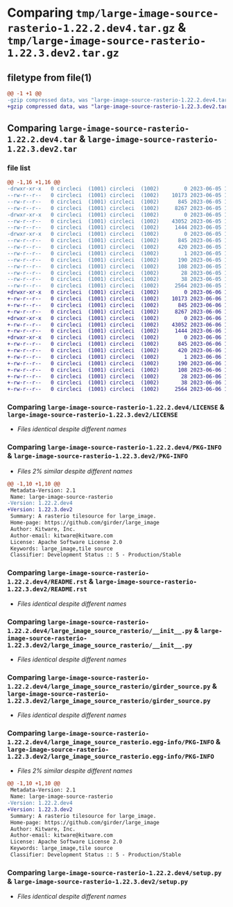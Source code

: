 # Comparing `tmp/large-image-source-rasterio-1.22.2.dev4.tar.gz` & `tmp/large-image-source-rasterio-1.22.3.dev2.tar.gz`

## filetype from file(1)

```diff
@@ -1 +1 @@
-gzip compressed data, was "large-image-source-rasterio-1.22.2.dev4.tar", last modified: Mon Jun  5 19:13:54 2023, max compression
+gzip compressed data, was "large-image-source-rasterio-1.22.3.dev2.tar", last modified: Tue Jun  6 16:58:24 2023, max compression
```

## Comparing `large-image-source-rasterio-1.22.2.dev4.tar` & `large-image-source-rasterio-1.22.3.dev2.tar`

### file list

```diff
@@ -1,16 +1,16 @@
-drwxr-xr-x   0 circleci  (1001) circleci  (1002)        0 2023-06-05 19:13:54.120650 large-image-source-rasterio-1.22.2.dev4/
--rw-r--r--   0 circleci  (1001) circleci  (1002)    10173 2023-06-05 19:13:53.000000 large-image-source-rasterio-1.22.2.dev4/LICENSE
--rw-r--r--   0 circleci  (1001) circleci  (1002)      845 2023-06-05 19:13:54.120650 large-image-source-rasterio-1.22.2.dev4/PKG-INFO
--rw-r--r--   0 circleci  (1001) circleci  (1002)     8267 2023-06-05 19:13:53.000000 large-image-source-rasterio-1.22.2.dev4/README.rst
-drwxr-xr-x   0 circleci  (1001) circleci  (1002)        0 2023-06-05 19:13:54.116650 large-image-source-rasterio-1.22.2.dev4/large_image_source_rasterio/
--rw-r--r--   0 circleci  (1001) circleci  (1002)    43052 2023-06-05 19:12:22.000000 large-image-source-rasterio-1.22.2.dev4/large_image_source_rasterio/__init__.py
--rw-r--r--   0 circleci  (1001) circleci  (1002)     1444 2023-06-05 19:12:22.000000 large-image-source-rasterio-1.22.2.dev4/large_image_source_rasterio/girder_source.py
-drwxr-xr-x   0 circleci  (1001) circleci  (1002)        0 2023-06-05 19:13:54.120650 large-image-source-rasterio-1.22.2.dev4/large_image_source_rasterio.egg-info/
--rw-r--r--   0 circleci  (1001) circleci  (1002)      845 2023-06-05 19:13:54.000000 large-image-source-rasterio-1.22.2.dev4/large_image_source_rasterio.egg-info/PKG-INFO
--rw-r--r--   0 circleci  (1001) circleci  (1002)      420 2023-06-05 19:13:54.000000 large-image-source-rasterio-1.22.2.dev4/large_image_source_rasterio.egg-info/SOURCES.txt
--rw-r--r--   0 circleci  (1001) circleci  (1002)        1 2023-06-05 19:13:54.000000 large-image-source-rasterio-1.22.2.dev4/large_image_source_rasterio.egg-info/dependency_links.txt
--rw-r--r--   0 circleci  (1001) circleci  (1002)      190 2023-06-05 19:13:54.000000 large-image-source-rasterio-1.22.2.dev4/large_image_source_rasterio.egg-info/entry_points.txt
--rw-r--r--   0 circleci  (1001) circleci  (1002)      108 2023-06-05 19:13:54.000000 large-image-source-rasterio-1.22.2.dev4/large_image_source_rasterio.egg-info/requires.txt
--rw-r--r--   0 circleci  (1001) circleci  (1002)       28 2023-06-05 19:13:54.000000 large-image-source-rasterio-1.22.2.dev4/large_image_source_rasterio.egg-info/top_level.txt
--rw-r--r--   0 circleci  (1001) circleci  (1002)       38 2023-06-05 19:13:54.120650 large-image-source-rasterio-1.22.2.dev4/setup.cfg
--rw-r--r--   0 circleci  (1001) circleci  (1002)     2564 2023-06-05 19:12:22.000000 large-image-source-rasterio-1.22.2.dev4/setup.py
+drwxr-xr-x   0 circleci  (1001) circleci  (1002)        0 2023-06-06 16:58:24.917066 large-image-source-rasterio-1.22.3.dev2/
+-rw-r--r--   0 circleci  (1001) circleci  (1002)    10173 2023-06-06 16:58:24.000000 large-image-source-rasterio-1.22.3.dev2/LICENSE
+-rw-r--r--   0 circleci  (1001) circleci  (1002)      845 2023-06-06 16:58:24.917066 large-image-source-rasterio-1.22.3.dev2/PKG-INFO
+-rw-r--r--   0 circleci  (1001) circleci  (1002)     8267 2023-06-06 16:58:24.000000 large-image-source-rasterio-1.22.3.dev2/README.rst
+drwxr-xr-x   0 circleci  (1001) circleci  (1002)        0 2023-06-06 16:58:24.917066 large-image-source-rasterio-1.22.3.dev2/large_image_source_rasterio/
+-rw-r--r--   0 circleci  (1001) circleci  (1002)    43052 2023-06-06 16:56:44.000000 large-image-source-rasterio-1.22.3.dev2/large_image_source_rasterio/__init__.py
+-rw-r--r--   0 circleci  (1001) circleci  (1002)     1444 2023-06-06 16:56:44.000000 large-image-source-rasterio-1.22.3.dev2/large_image_source_rasterio/girder_source.py
+drwxr-xr-x   0 circleci  (1001) circleci  (1002)        0 2023-06-06 16:58:24.917066 large-image-source-rasterio-1.22.3.dev2/large_image_source_rasterio.egg-info/
+-rw-r--r--   0 circleci  (1001) circleci  (1002)      845 2023-06-06 16:58:24.000000 large-image-source-rasterio-1.22.3.dev2/large_image_source_rasterio.egg-info/PKG-INFO
+-rw-r--r--   0 circleci  (1001) circleci  (1002)      420 2023-06-06 16:58:24.000000 large-image-source-rasterio-1.22.3.dev2/large_image_source_rasterio.egg-info/SOURCES.txt
+-rw-r--r--   0 circleci  (1001) circleci  (1002)        1 2023-06-06 16:58:24.000000 large-image-source-rasterio-1.22.3.dev2/large_image_source_rasterio.egg-info/dependency_links.txt
+-rw-r--r--   0 circleci  (1001) circleci  (1002)      190 2023-06-06 16:58:24.000000 large-image-source-rasterio-1.22.3.dev2/large_image_source_rasterio.egg-info/entry_points.txt
+-rw-r--r--   0 circleci  (1001) circleci  (1002)      108 2023-06-06 16:58:24.000000 large-image-source-rasterio-1.22.3.dev2/large_image_source_rasterio.egg-info/requires.txt
+-rw-r--r--   0 circleci  (1001) circleci  (1002)       28 2023-06-06 16:58:24.000000 large-image-source-rasterio-1.22.3.dev2/large_image_source_rasterio.egg-info/top_level.txt
+-rw-r--r--   0 circleci  (1001) circleci  (1002)       38 2023-06-06 16:58:24.917066 large-image-source-rasterio-1.22.3.dev2/setup.cfg
+-rw-r--r--   0 circleci  (1001) circleci  (1002)     2564 2023-06-06 16:56:44.000000 large-image-source-rasterio-1.22.3.dev2/setup.py
```

### Comparing `large-image-source-rasterio-1.22.2.dev4/LICENSE` & `large-image-source-rasterio-1.22.3.dev2/LICENSE`

 * *Files identical despite different names*

### Comparing `large-image-source-rasterio-1.22.2.dev4/PKG-INFO` & `large-image-source-rasterio-1.22.3.dev2/PKG-INFO`

 * *Files 2% similar despite different names*

```diff
@@ -1,10 +1,10 @@
 Metadata-Version: 2.1
 Name: large-image-source-rasterio
-Version: 1.22.2.dev4
+Version: 1.22.3.dev2
 Summary: A rasterio tilesource for large_image.
 Home-page: https://github.com/girder/large_image
 Author: Kitware, Inc.
 Author-email: kitware@kitware.com
 License: Apache Software License 2.0
 Keywords: large_image,tile source
 Classifier: Development Status :: 5 - Production/Stable
```

### Comparing `large-image-source-rasterio-1.22.2.dev4/README.rst` & `large-image-source-rasterio-1.22.3.dev2/README.rst`

 * *Files identical despite different names*

### Comparing `large-image-source-rasterio-1.22.2.dev4/large_image_source_rasterio/__init__.py` & `large-image-source-rasterio-1.22.3.dev2/large_image_source_rasterio/__init__.py`

 * *Files identical despite different names*

### Comparing `large-image-source-rasterio-1.22.2.dev4/large_image_source_rasterio/girder_source.py` & `large-image-source-rasterio-1.22.3.dev2/large_image_source_rasterio/girder_source.py`

 * *Files identical despite different names*

### Comparing `large-image-source-rasterio-1.22.2.dev4/large_image_source_rasterio.egg-info/PKG-INFO` & `large-image-source-rasterio-1.22.3.dev2/large_image_source_rasterio.egg-info/PKG-INFO`

 * *Files 2% similar despite different names*

```diff
@@ -1,10 +1,10 @@
 Metadata-Version: 2.1
 Name: large-image-source-rasterio
-Version: 1.22.2.dev4
+Version: 1.22.3.dev2
 Summary: A rasterio tilesource for large_image.
 Home-page: https://github.com/girder/large_image
 Author: Kitware, Inc.
 Author-email: kitware@kitware.com
 License: Apache Software License 2.0
 Keywords: large_image,tile source
 Classifier: Development Status :: 5 - Production/Stable
```

### Comparing `large-image-source-rasterio-1.22.2.dev4/setup.py` & `large-image-source-rasterio-1.22.3.dev2/setup.py`

 * *Files identical despite different names*


